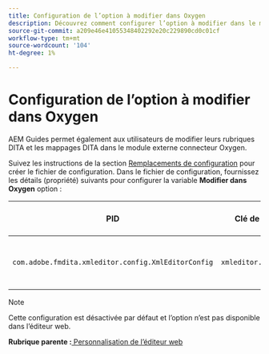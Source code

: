 ```yaml
---
title: Configuration de l’option à modifier dans Oxygen
description: Découvrez comment configurer l’option à modifier dans le module externe du connecteur Oxygen.
source-git-commit: a209e46e41055348402292e20c229890cd0c01cf
workflow-type: tm+mt
source-wordcount: '104'
ht-degree: 1%

---
```



# Configuration de l’option à modifier dans Oxygen

AEM Guides permet également aux utilisateurs de modifier leurs rubriques DITA et les mappages DITA dans le module externe connecteur Oxygen.

Suivez les instructions de la section [Remplacements de configuration](download-install-additional-config-override.md#) pour créer le fichier de configuration. Dans le fichier de configuration, fournissez les détails (propriété) suivants pour configurer la variable **Modifier dans Oxygen** option :



| PID | Clé de propriété | Valeur de la propriété |
|---|------------|--------------|
| `com.adobe.fmdita.xmleditor.config.XmlEditorConfig` | `xmleditor.editinoxygen` | Booléen \(true/false\). **Valeur par défaut**: false |

>[!NOTE]
>
> Cette configuration est désactivée par défaut et l’option n’est pas disponible dans l’éditeur web.

**Rubrique parente :**[ Personnalisation de l’éditeur web](conf-web-editor.md)

